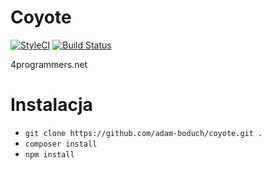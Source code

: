 # Coyote

[![StyleCI](https://styleci.io/repos/30256872/shield)](https://styleci.io/repos/30256872)
[![Build Status](https://travis-ci.org/adam-boduch/coyote.svg?branch=master)](https://travis-ci.org/adam-boduch/coyote)

4programmers.net

# Instalacja

* `git clone https://github.com/adam-boduch/coyote.git .`
* `composer install`
* `npm install`

